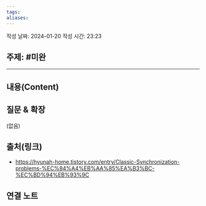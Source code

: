 ```yaml
---
tags: 
aliases:
---
```

작성 날짜: 2024-01-20
작성 시간: 23:23

## 주제: #미완

----
## 내용(Content)


## 질문 & 확장

(없음)

## 출처(링크)
- https://hyunah-home.tistory.com/entry/Classic-Synchronization-problems-%EC%84%A4%EB%AA%85%EA%B3%BC-%EC%BD%94%EB%93%9C

## 연결 노트










